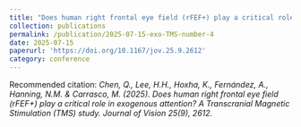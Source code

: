 ```yaml
---
title: "Does human right frontal eye field (rFEF+) play a critical role in exogenous attention? A Transcranial Magnetic Stimulation (TMS) study"
collection: publications
permalink: /publication/2025-07-15-exo-TMS-number-4
date: 2025-07-15
paperurl: 'https://doi.org/10.1167/jov.25.9.2612'
category: conference
---
```


Recommended citation: *Chen, Q., Lee, H.H., Hoxha, K., Fernández, A., Hanning, N.M.  & Carrasco, M. (2025). Does human right frontal eye field (rFEF+) play a critical role in exogenous attention? A Transcranial Magnetic Stimulation (TMS) study. Journal of Vision 25(9), 2612.*

